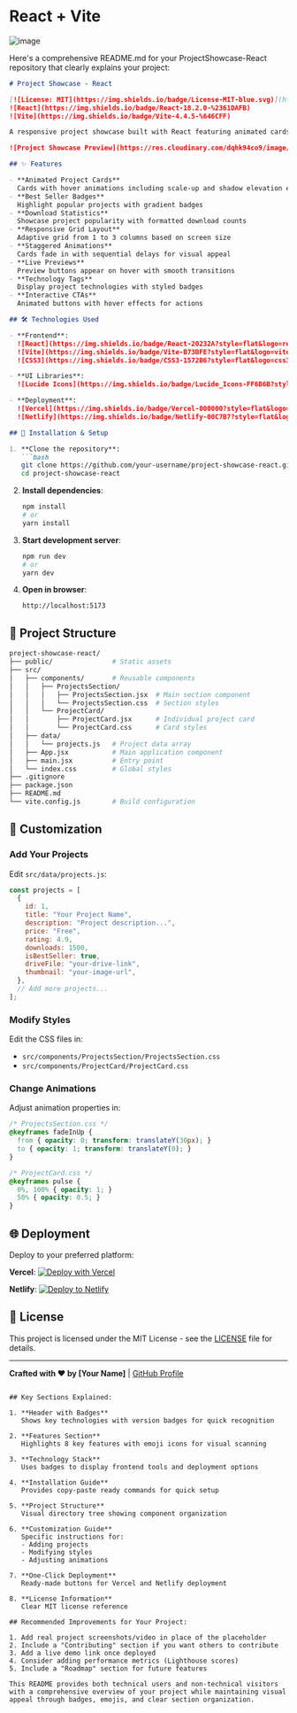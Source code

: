 # React + Vite
![image](https://github.com/user-attachments/assets/ad8a4a12-9ffe-4597-9894-ddacfb3056ff)

Here's a comprehensive README.md for your ProjectShowcase-React repository that clearly explains your project:

```markdown
# Project Showcase - React

[![License: MIT](https://img.shields.io/badge/License-MIT-blue.svg)](https://opensource.org/licenses/MIT)
![React](https://img.shields.io/badge/React-18.2.0-%2361DAFB)
![Vite](https://img.shields.io/badge/Vite-4.4.5-%646CFF)

A responsive project showcase built with React featuring animated cards, best-seller badges, and download statistics. Perfect for developers to display their portfolio projects with modern UI effects.

![Project Showcase Preview](https://res.cloudinary.com/dqhk94co9/image/upload/v1750754868/Screenshot_49_pa6l7i.png)

## ✨ Features

- **Animated Project Cards**  
  Cards with hover animations including scale-up and shadow elevation effects
- **Best Seller Badges**  
  Highlight popular projects with gradient badges
- **Download Statistics**  
  Showcase project popularity with formatted download counts
- **Responsive Grid Layout**  
  Adaptive grid from 1 to 3 columns based on screen size
- **Staggered Animations**  
  Cards fade in with sequential delays for visual appeal
- **Live Previews**  
  Preview buttons appear on hover with smooth transitions
- **Technology Tags**  
  Display project technologies with styled badges
- **Interactive CTAs**  
  Animated buttons with hover effects for actions

## 🛠 Technologies Used

- **Frontend**: 
  ![React](https://img.shields.io/badge/React-20232A?style=flat&logo=react)
  ![Vite](https://img.shields.io/badge/Vite-B73BFE?style=flat&logo=vite)
  ![CSS3](https://img.shields.io/badge/CSS3-1572B6?style=flat&logo=css3)

- **UI Libraries**:  
  ![Lucide Icons](https://img.shields.io/badge/Lucide_Icons-FF6B6B?style=flat)

- **Deployment**:  
  ![Vercel](https://img.shields.io/badge/Vercel-000000?style=flat&logo=vercel)
  ![Netlify](https://img.shields.io/badge/Netlify-00C7B7?style=flat&logo=netlify)

## 🚀 Installation & Setup

1. **Clone the repository**:
   ```bash
   git clone https://github.com/your-username/project-showcase-react.git
   cd project-showcase-react
   ```

2. **Install dependencies**:
   ```bash
   npm install
   # or
   yarn install
   ```

3. **Start development server**:
   ```bash
   npm run dev
   # or
   yarn dev
   ```

4. **Open in browser**:
   ```
   http://localhost:5173
   ```

## 🧩 Project Structure

```bash
project-showcase-react/
├── public/               # Static assets
├── src/
│   ├── components/       # Reusable components
│   │   ├── ProjectsSection/
│   │   │   ├── ProjectsSection.jsx  # Main section component
│   │   │   └── ProjectsSection.css  # Section styles
│   │   └── ProjectCard/
│   │       ├── ProjectCard.jsx      # Individual project card
│   │       └── ProjectCard.css      # Card styles
│   ├── data/
│   │   └── projects.js   # Project data array
│   ├── App.jsx           # Main application component
│   ├── main.jsx          # Entry point
│   └── index.css         # Global styles
├── .gitignore
├── package.json
├── README.md
└── vite.config.js        # Build configuration
```

## 📝 Customization

### Add Your Projects
Edit `src/data/projects.js`:
```javascript
const projects = [
  {
    id: 1,
    title: "Your Project Name",
    description: "Project description...",
    price: "Free",
    rating: 4.9,
    downloads: 1500,
    isBestSeller: true,
    driveFile: "your-drive-link",
    thumbnail: "your-image-url",
  },
  // Add more projects...
];
```

### Modify Styles
Edit the CSS files in:
- `src/components/ProjectsSection/ProjectsSection.css`
- `src/components/ProjectCard/ProjectCard.css`

### Change Animations
Adjust animation properties in:
```css
/* ProjectsSection.css */
@keyframes fadeInUp {
  from { opacity: 0; transform: translateY(30px); }
  to { opacity: 1; transform: translateY(0); }
}

/* ProjectCard.css */
@keyframes pulse {
  0%, 100% { opacity: 1; }
  50% { opacity: 0.5; }
}
```

## 🌐 Deployment

Deploy to your preferred platform:

**Vercel**:
[![Deploy with Vercel](https://vercel.com/button)](https://vercel.com/new/clone?repository-url=https%3A%2F%2Fgithub.com%2Fyour-username%2Fproject-showcase-react)

**Netlify**:
[![Deploy to Netlify](https://www.netlify.com/img/deploy/button.svg)](https://app.netlify.com/start/deploy?repository=https://github.com/your-username/project-showcase-react)

## 📜 License

This project is licensed under the MIT License - see the [LICENSE](LICENSE) file for details.

---

**Crafted with ❤️ by [Your Name]** | [GitHub Profile](https://github.com/your-username)
```

## Key Sections Explained:

1. **Header with Badges**  
   Shows key technologies with version badges for quick recognition

2. **Features Section**  
   Highlights 8 key features with emoji icons for visual scanning

3. **Technology Stack**  
   Uses badges to display frontend tools and deployment options

4. **Installation Guide**  
   Provides copy-paste ready commands for quick setup

5. **Project Structure**  
   Visual directory tree showing component organization

6. **Customization Guide**  
   Specific instructions for:
   - Adding projects
   - Modifying styles
   - Adjusting animations

7. **One-Click Deployment**  
   Ready-made buttons for Vercel and Netlify deployment

8. **License Information**  
   Clear MIT license reference

## Recommended Improvements for Your Project:

1. Add real project screenshots/video in place of the placeholder
2. Include a "Contributing" section if you want others to contribute
3. Add a live demo link once deployed
4. Consider adding performance metrics (Lighthouse scores)
5. Include a "Roadmap" section for future features

This README provides both technical users and non-technical visitors with a comprehensive overview of your project while maintaining visual appeal through badges, emojis, and clear section organization.
